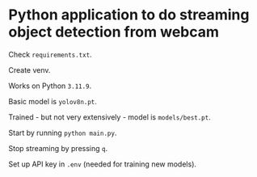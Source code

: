 # Python application to do streaming object detection from webcam

Check `requirements.txt`.

Create venv.

Works on Python `3.11.9`.

Basic model is `yolov8n.pt`.

Trained - but not very extensively - model is `models/best.pt`.

Start by running `python main.py`.

Stop streaming by pressing `q`.

Set up API key in `.env` (needed for training new models).
